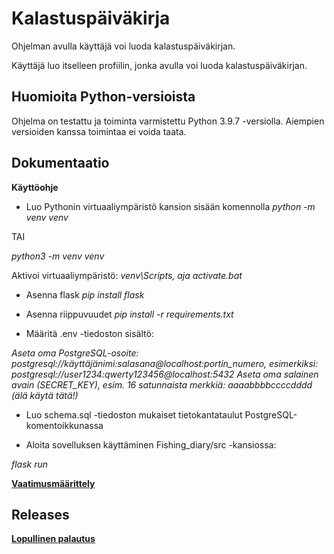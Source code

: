# **Kalastuspäiväkirja**

Ohjelman avulla käyttäjä voi luoda kalastuspäiväkirjan.

Käyttäjä luo itselleen profiilin, jonka avulla voi luoda kalastuspäiväkirjan.

## **Huomioita Python-versioista**

Ohjelma on testattu ja toiminta varmistettu Python 3.9.7 -versiolla. Aiempien versioiden kanssa toimintaa ei voida taata.

## **Dokumentaatio**

**Käyttöohje**

- Luo Pythonin virtuaaliympäristö kansion sisään komennolla
*python -m venv venv*

TAI 

*python3 -m venv venv*


Aktivoi virtuaaliympäristö:
*venv\Scripts, aja activate.bat*

- Asenna flask
*pip install flask*

- Asenna riippuvuudet
*pip install -r requirements.txt*

- Määritä .env -tiedoston sisältö:

*Aseta oma PostgreSQL-osoite: postgresql://käyttäjänimi:salasana@localhost:portin_numero, esimerkiksi: postgresql://user1234:qwerty123456@localhost:5432*
*Aseta oma salainen avain (SECRET_KEY), esim. 16 satunnaista merkkiä: aaaabbbbccccdddd (älä käytä tätä!)*

- Luo schema.sql -tiedoston mukaiset tietokantataulut PostgreSQL-komentoikkunassa

- Aloita sovelluksen käyttäminen Fishing_diary/src -kansiossa:

*flask run*

**[Vaatimusmäärittely](https://github.com/vtonteri/Kalastuspaivakirja/blob/master/src/documentation/vaatimusmaarittely.md)**

## **Releases**

**[Lopullinen palautus](https://github.com/vtonteri/Kalastuspaivakirja/releases/tag/v.1.0)**
